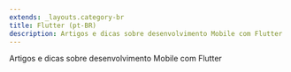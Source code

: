 ```yaml
---
extends: _layouts.category-br
title: Flutter (pt-BR)
description: Artigos e dicas sobre desenvolvimento Mobile com Flutter
---
```


Artigos e dicas sobre desenvolvimento Mobile com Flutter
